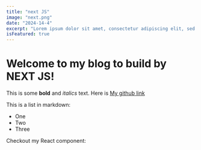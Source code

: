 ```yaml
---
title: "next JS"
image: "next.png"
date: "2024-14-4"
excerpt: "Lorem ipsum dolor sit amet, consectetur adipiscing elit, sed do eiusmod tempor incididunt ut labore et dolore magna aliqua. Ut enim ad minim veniam, quis nostrud exercitation ullamco laboris nisi ut aliquip ex ea commodo consequat."
isFeatured: true
---
```


# Welcome to my blog to build by NEXT JS!

This is some **bold** and _italics_ text. Here is [My github link](https://github.com/ngocbmt94?tab=repositories)

This is a list in markdown:

- One
- Two
- Three

Checkout my React component:

